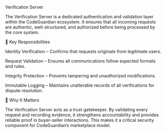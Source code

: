 Verification Server

The Verification Server is a dedicated authentication and validation layer within the CodeGuardian ecosystem. It ensures that all incoming requests are authentic, well-structured, and authorized before being processed by the core system.

🔑 Key Responsibilities

Identity Verification – Confirms that requests originate from legitimate users.

Request Validation – Ensures all communications follow expected formats and rules.

Integrity Protection – Prevents tampering and unauthorized modifications.

Immutable Logging – Maintains unalterable records of all verifications for dispute resolution.

🚀 Why It Matters

The Verification Server acts as a trust gatekeeper. By validating every request and recording evidence, it strengthens accountability and provides reliable proof in buyer-seller interactions. This makes it a critical security component for CodeGuardian’s marketplace model.
